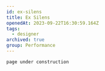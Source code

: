 ```yaml
---
id: ex-silens
title: Ex Silens
openedAt: 2023-09-22T16:30:59.164Z
tags:
  - designer
archived: true
group: Performance
---
```

`page under construction`
